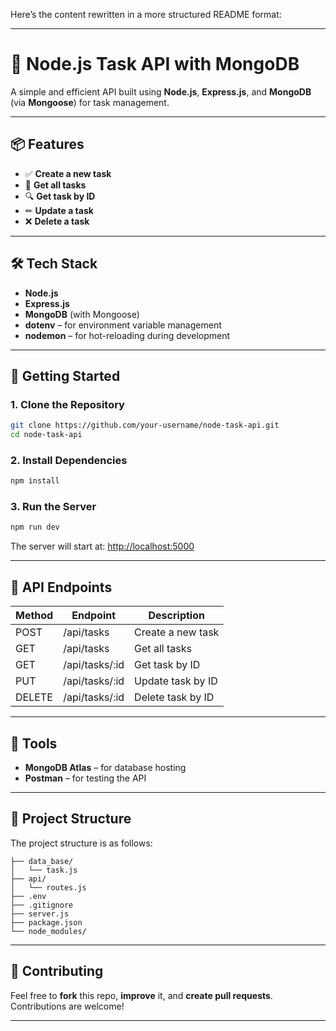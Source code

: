 Here’s the content rewritten in a more structured README format:

---

# 🧩 Node.js Task API with MongoDB

A simple and efficient API built using **Node.js**, **Express.js**, and **MongoDB** (via **Mongoose**) for task management.

---

## 📦 Features

- ✅ **Create a new task**
- 📄 **Get all tasks**
- 🔍 **Get task by ID**
- ✏ **Update a task**
- ❌ **Delete a task**

---

## 🛠 Tech Stack

- **Node.js**
- **Express.js**
- **MongoDB** (with Mongoose)
- **dotenv** – for environment variable management
- **nodemon** – for hot-reloading during development

---

## 🚀 Getting Started

### 1. Clone the Repository

```bash
git clone https://github.com/your-username/node-task-api.git
cd node-task-api
```

### 2. Install Dependencies

```bash
npm install
```

### 3. Run the Server

```bash
npm run dev
```

The server will start at: [http://localhost:5000](http://localhost:5000)

---

## 📮 API Endpoints

| Method | Endpoint             | Description             |
|--------|----------------------|-------------------------|
| POST   | /api/tasks           | Create a new task       |
| GET    | /api/tasks           | Get all tasks           |
| GET    | /api/tasks/:id       | Get task by ID          |
| PUT    | /api/tasks/:id       | Update task by ID       |
| DELETE | /api/tasks/:id       | Delete task by ID       |

---

## 🔗 Tools

- **MongoDB Atlas** – for database hosting
- **Postman** – for testing the API

---

## 📁 Project Structure

The project structure is as follows:

```
├── data_base/
│   └── task.js
├── api/
│   └── routes.js
├── .env
├── .gitignore
├── server.js
├── package.json
└── node_modules/
```

---

## 🤝 Contributing

Feel free to **fork** this repo, **improve** it, and **create pull requests**. Contributions are welcome!

---

